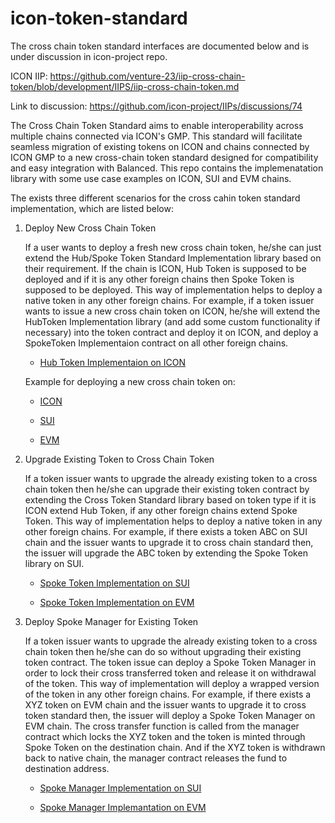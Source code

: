 # icon-token-standard

The cross chain token standard interfaces are documented below and is under discussion in icon-project repo.

ICON IIP: https://github.com/venture-23/iip-cross-chain-token/blob/development/IIPS/iip-cross-chain-token.md 

Link to discussion: https://github.com/icon-project/IIPs/discussions/74 

The Cross Chain Token Standard aims to enable interoperability across multiple chains connected via ICON's GMP. This standard will facilitate seamless migration of existing tokens on ICON and chains connected by ICON GMP to a new cross-chain token standard designed for compatibility and easy integration with Balanced. This repo contains the implemenatation library with some use case examples on ICON, SUI and EVM chains.

The exists three different scenarios for the cross cahin token standard implementation, which are listed below:

1. Deploy New Cross Chain Token
   
   If a user wants to deploy a fresh new cross chain token, he/she can just extend the Hub/Spoke Token Standard Implementation library based on their requirement. If the chain is ICON, Hub Token is supposed to be deployed and if it is any other foreign chains then Spoke Token is supposed to be deployed. This way of implementation helps to deploy a native token in any other foreign chains. For example, if a token issuer wants to issue a new cross chain token on ICON, he/she will extend the HubToken Implementation library (and add some custom functionality if necessary) into the token contract and deploy it on ICON, and deploy a SpokeToken Implementaion contract on all other foreign chains.

    * [Hub Token Implementaion on ICON](https://github.com/venture-23/icon-token-standard/blob/development/java-contracts/CrossChainToken/src/main/java/icon/cross/chain/token/lib/tokens/HubTokenImpl.java)
  
    Example for deploying a new cross chain token on:
   * [ICON](https://github.com/venture-23/icon-token-standard/blob/development/java-contracts/token-examples/NewCrossTokenDeploy/src/main/java/icon/cross/chain/token/examples/NewCrossTokenImpl.java)

   * [SUI](https://github.com/venture-23/icon-token-standard/blob/development/sui-move-contracts/spoke_token/sources/impl/test_coin.move)

    * [EVM](https://github.com/venture-23/icon-token-standard/blob/development/solidity-contracts/icon-cross-chain-token/src/implementation/NewCrossToken.sol)

2. Upgrade Existing Token to Cross Chain Token
   
   If a token issuer wants to upgrade the already existing token to a cross chain token then he/she can upgrade their existing token contract by extending the Cross Token Standard library based on token type if it is ICON extend Hub Token, if any other foreign chains extend Spoke Token. This way of implementation helps to deploy a native token in any other foreign chains. For example, if there exists a token ABC on SUI chain and the issuer wants to upgrade it to cross chain standard then, the issuer will upgrade the ABC token by extending the Spoke Token library on SUI.

   * [Spoke Token Implementation on SUI](https://github.com/venture-23/icon-token-standard/blob/development/sui-move-contracts/spoke_token/sources/spoke_token.move)

   * [Spoke Token Implementation on EVM](https://github.com/venture-23/icon-token-standard/blob/development/solidity-contracts/icon-cross-chain-token/src/tokens/SpokeToken.sol)

3. Deploy Spoke Manager for Existing Token
   
    If a token issuer wants to upgrade the already existing token to a cross chain token then he/she can do so without upgrading their existing token contract. The token issue can deploy a Spoke Token Manager in order to lock their cross transferred token and release it on withdrawal of the token. This way of implementation will deploy a wrapped version of the token in any other foreign chains. For example, if there exists a XYZ token on EVM chain and the issuer wants to upgrade it to cross token standard then, the issuer will deploy a Spoke Token Manager on EVM chain. The cross transfer function is called from the manager contract which locks the XYZ token and the token is minted through Spoke Token on the destination chain. And if the XYZ token is withdrawn back to native chain, the manager contract releases the fund to destination address.

   * [Spoke Manager Implementation on SUI](https://github.com/venture-23/icon-token-standard/blob/development/sui-move-contracts/spoke_manager/sources/spoke_manager.move)
    
   * [Spoke Manager Implemantation on EVM](https://github.com/venture-23/icon-token-standard/blob/development/solidity-contracts/icon-cross-chain-token/src/tokens/SpokeTokenManager.sol)
